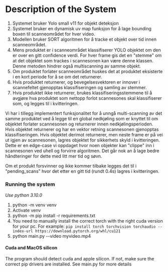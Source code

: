 # Description of the System
1. Systemet bruker Yolo small v11 for objekt deteksjon
2. Systemet bruker en dynamisk uv map funksjon for å lage bounding boxen til scanneområdet for hver video.
3. Modellen bruker SORT algoritmen for å tracke et objekt over tid innen scanneområdet.
4. Mens produktet er i scanneområdet klassifiserer YOLO objektet om den er over en gitt confidence verdi. For hver frame gis det en "stemme" om at det objektet som trackes i scannesonen kan være denne klassen. Denne metoden hindrer også multiscanning av samme objekt.
5. Om produktet forlater scanneområdet huskes det at produktet eksisterte i en kort periode for å se om det returnerer.
6. Hvis produktet returnerer, og bevegelsesvektoren er innover i scannefeltet gjenopptas klassifiseringen og samling av stemmer.
7. Hvis produktet ikke returnerer, brukes klassifiseringsstemmene til å avgjøre hva produktet som nettopp forlot scannesones skal klassifiserer som, og legges til i kvitteringen.

Vi har i tillegg implementert funksjonalitet for å unngå multi-scanning av det samme produktet ved å legge til en global nedkjøling som er knyttet til om objektet forlater scannesonen og returnerer innen nedkjølingsperioden. Hvis objektet returnerer og har en vektor retning scannesonen gjenopptas klassifiseringen. Hvis objektet derimot returnerer, men neste frame er på vei ut igjen av scannesonen, lagres objektet for sikkerhets skyld i kvitteringen. Dette er en edge-case vi oppdaget hvor noen objekter kan "clippe" inn i scannesonen ved uhell og forvirre algoritmen. Det går nok an å lage bedre håndteringer for dette med litt mer tid og søvn.

Om et produkt forsvinner og ikke kommer tilbake legges det til i "pending_scans" hvor det etter en gitt tid (rundt 0.4s) lagres i kvitteringen.

### Running the system
*Use python 3.10.0*

1. python -m venv venv
2. Activate venv
3. python -m pip install -r requirements.txt
4. You need to manually install the correct torch with the right cuda version for your pc. For example: `pip install torch torchvision torchaudio --index-url https://download.pytorch.org/whl/cu121`
5. python main.py --video myvideo.mp4

#### Cuda and MacOS silicon
The program should detect cuda and apple silicon. If not, make sure the correct pip drivers are installed. See main.py for more details